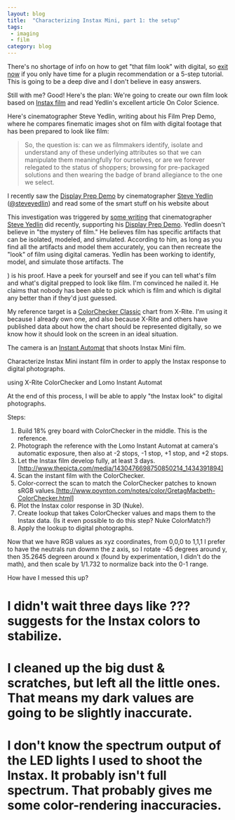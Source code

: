```yaml
---
layout: blog
title:  "Characterizing Instax Mini, part 1: the setup"
tags: 
 - imaging 
 - film
category: blog
---
```


There's no shortage of info on how to get "that film look" with digital, so [exit now](https://www.google.com/search?q=photo+filter+film+look) if you only have time for a plugin recommendation or a 5-step tutorial. This is going to be a deep dive and I don't believe in easy answers.

Still with me? Good! Here's the plan: We're going to create our own film look based on [Instax film](http://www.fujifilm.com/products/instant_photo/films/instax_mini/) and read Yedlin's excellent article On Color Science.



Here's cinematographer Steve Yedlin, writing about his Film Prep Demo, where he compares finematic images shot on film with digital footage that has been prepared to look like film:

> So, the question is: can we as filmmakers identify, isolate and understand any of these underlying attributes so that we can manipulate them meaningfully for ourselves, or are we forever relegated to the status of shoppers; browsing for pre-packaged solutions and then wearing the badge of brand allegiance to the one we select.





I recently saw the [Display Prep Demo](http://yedlin.net/DisplayPrepDemo/) by cinematographer [Steve Yedlin](http://yedlin.net) ([@steveyedlin](https://twitter.com/steveyedlin)) and read some of the smart stuff on his website about 

This investigation was triggered by [some writing](http://www.yedlin.net/160105_edit.html) that cinematographer [Steve Yedlin](http://yedlin.net) did recently, supporting his [Display Prep Demo](http://yedlin.net/DisplayPrepDemo/). Yedlin doesn't believe in "the mystery of film." He believes film has specific artifacts that can be isolated, modeled, and simulated. According to him, as long as you find all the artifacts and model them accurately, you can then recreate the "look" of film using digital cameras. Yedlin has been working to identify, model, and simulate those artifacts. The 

) is his proof. Have a peek for yourself and see if you can tell what's film and what's digital prepped to look like film. I'm convinced he nailed it. He claims that nobody has been able to pick which is film and which is digital any better than if they'd just guessed.

My reference target is a [ColorChecker Classic](http://xritephoto.com/colorchecker-classic) chart from X-Rite. I'm using it because I already own one, and also because X-Rite and others have published data about how the chart should be represented digitally, so we know how it should look on the screen in an ideal situation.

The camera is an [Instant Automat](https://www.kickstarter.com/projects/lomography/the-lomoinstant-automat-camera) that shoots Instax Mini film.







Characterize Instax Mini instant film in order to apply the Instax response to digital photographs.

using X-Rite ColorChecker and Lomo Instant Automat

At the end of this process, I will be able to apply "the Instax look" to digital photographs.

Steps:

1. Build 18% grey board with ColorChecker in the middle. This is the reference.
2. Photograph the reference with the Lomo Instant Automat at camera's automatic exposure, then also at -2 stops, -1 stop, +1 stop, and +2 stops.
3. Let the Instax film develop fully, at least 3 days. [http://www.thepicta.com/media/1430476698750850214_1434391894]
4. Scan the instant film with the ColorChecker.
5. Color-correct the scan to match the ColorChecker patches to known sRGB values.[http://www.poynton.com/notes/color/GretagMacbeth-ColorChecker.html]
6. Plot the Instax color response in 3D (Nuke).
7. Create lookup that takes ColorChecker values and maps them to the Instax data. (Is it even possible to do this step? Nuke ColorMatch?)
8. Apply the lookup to digital photographs.



Now that we have RGB values as xyz coordinates, from 0,0,0 to 1,1,1 I prefer to have the neutrals run dowmn the z axis, so I rotate -45 degrees around y, then 35.2645 degreen around x (found by experimentation, I didn't do the math), and then scale by 1/1.732 to normalize back into the 0-1 range.


How have I messed this up?
# I didn't wait three days like ??? suggests for the Instax colors to stabilize.
# I cleaned up the big dust & scratches, but left all the little ones. That means my dark values are going to be slightly inaccurate.
# I don't know the spectrum output of the LED lights I used to shoot the Instax. It probably isn't full spectrum. That probably gives me some color-rendering inaccuracies.
